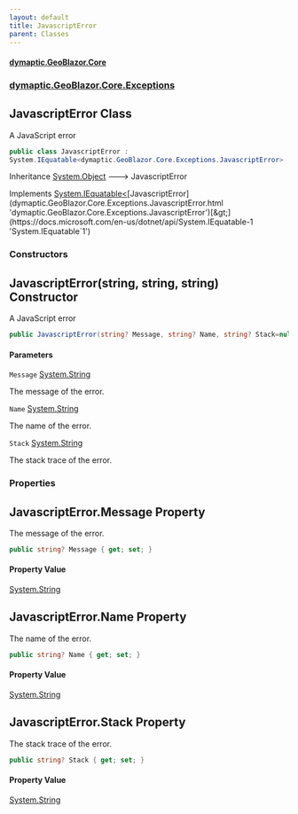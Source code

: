```yaml
---
layout: default
title: JavascriptError
parent: Classes
---
```

#### [dymaptic.GeoBlazor.Core](index.html 'index')
### [dymaptic.GeoBlazor.Core.Exceptions](index.html#dymaptic.GeoBlazor.Core.Exceptions 'dymaptic.GeoBlazor.Core.Exceptions')

## JavascriptError Class

A JavaScript error

```csharp
public class JavascriptError :
System.IEquatable<dymaptic.GeoBlazor.Core.Exceptions.JavascriptError>
```

Inheritance [System.Object](https://docs.microsoft.com/en-us/dotnet/api/System.Object 'System.Object') &#129106; JavascriptError

Implements [System.IEquatable&lt;](https://docs.microsoft.com/en-us/dotnet/api/System.IEquatable-1 'System.IEquatable`1')[JavascriptError](dymaptic.GeoBlazor.Core.Exceptions.JavascriptError.html 'dymaptic.GeoBlazor.Core.Exceptions.JavascriptError')[&gt;](https://docs.microsoft.com/en-us/dotnet/api/System.IEquatable-1 'System.IEquatable`1')
### Constructors

<a name='dymaptic.GeoBlazor.Core.Exceptions.JavascriptError.JavascriptError(string,string,string)'></a>

## JavascriptError(string, string, string) Constructor

A JavaScript error

```csharp
public JavascriptError(string? Message, string? Name, string? Stack=null);
```
#### Parameters

<a name='dymaptic.GeoBlazor.Core.Exceptions.JavascriptError.JavascriptError(string,string,string).Message'></a>

`Message` [System.String](https://docs.microsoft.com/en-us/dotnet/api/System.String 'System.String')

The message of the error.

<a name='dymaptic.GeoBlazor.Core.Exceptions.JavascriptError.JavascriptError(string,string,string).Name'></a>

`Name` [System.String](https://docs.microsoft.com/en-us/dotnet/api/System.String 'System.String')

The name of the error.

<a name='dymaptic.GeoBlazor.Core.Exceptions.JavascriptError.JavascriptError(string,string,string).Stack'></a>

`Stack` [System.String](https://docs.microsoft.com/en-us/dotnet/api/System.String 'System.String')

The stack trace of the error.
### Properties

<a name='dymaptic.GeoBlazor.Core.Exceptions.JavascriptError.Message'></a>

## JavascriptError.Message Property

The message of the error.

```csharp
public string? Message { get; set; }
```

#### Property Value
[System.String](https://docs.microsoft.com/en-us/dotnet/api/System.String 'System.String')

<a name='dymaptic.GeoBlazor.Core.Exceptions.JavascriptError.Name'></a>

## JavascriptError.Name Property

The name of the error.

```csharp
public string? Name { get; set; }
```

#### Property Value
[System.String](https://docs.microsoft.com/en-us/dotnet/api/System.String 'System.String')

<a name='dymaptic.GeoBlazor.Core.Exceptions.JavascriptError.Stack'></a>

## JavascriptError.Stack Property

The stack trace of the error.

```csharp
public string? Stack { get; set; }
```

#### Property Value
[System.String](https://docs.microsoft.com/en-us/dotnet/api/System.String 'System.String')
